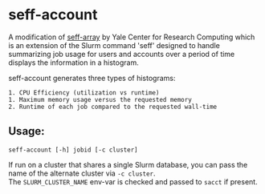 # seff-account

A modification of [seff-array](https://github.com/ycrc/seff-array) by Yale Center for Research Computing which is an extension of the Slurm command 'seff' designed to handle summarizing job usage for users and accounts over a period of time displays the information in a histogram.       

seff-account generates three types of histograms: 

    1. CPU Efficiency (utilization vs runtime)
    1. Maximum memory usage versus the requested memory
    2. Runtime of each job compared to the requested wall-time

## Usage:

    seff-account [-h] jobid [-c cluster]

If run on a cluster that shares a single Slurm database, you can pass the name of the alternate cluster via `-c cluster`.  
The `SLURM_CLUSTER_NAME` env-var is checked and passed to `sacct` if present. 
